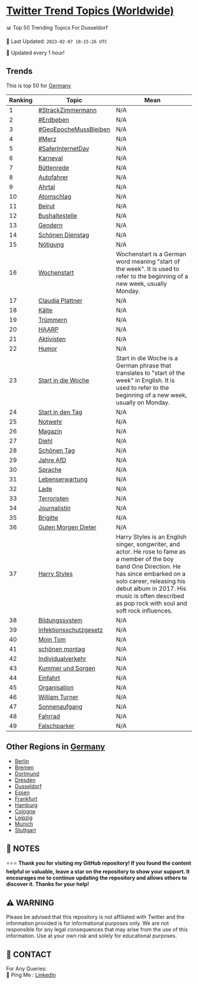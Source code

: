 [Twitter Trend Topics (Worldwide)](https://github.com/ErcinDedeoglu/Twitter-Trend-Topics)
==========


📊 Top 50 Trending Topics For Dusseldorf

📆 Last Updated: `2023-02-07 10:15:26 UTC`

🔧 Updated every 1 hour!


## Trends

This is top 50 for [Germany](</Germany>)

| Ranking | Topic | Mean |
| ------- | ------------ | ------------ |
| 1 | [#StrackZimmermann](http://twitter.com/search?q=%23StrackZimmermann) | N/A |
| 2 | [#Erdbeben](http://twitter.com/search?q=%23Erdbeben) | N/A |
| 3 | [#GeoEpocheMussBleiben](http://twitter.com/search?q=%23GeoEpocheMussBleiben) | N/A |
| 4 | [#Merz](http://twitter.com/search?q=%23Merz) | N/A |
| 5 | [#SaferInternetDay](http://twitter.com/search?q=%23SaferInternetDay) | N/A |
| 6 | [Karneval](http://twitter.com/search?q=Karneval) | N/A |
| 7 | [Büttenrede](http://twitter.com/search?q=B%c3%bcttenrede) | N/A |
| 8 | [Autofahrer](http://twitter.com/search?q=Autofahrer) | N/A |
| 9 | [Ahrtal](http://twitter.com/search?q=Ahrtal) | N/A |
| 10 | [Atomschlag](http://twitter.com/search?q=Atomschlag) | N/A |
| 11 | [Beirut](http://twitter.com/search?q=Beirut) | N/A |
| 12 | [Bushaltestelle](http://twitter.com/search?q=Bushaltestelle) | N/A |
| 13 | [Gendern](http://twitter.com/search?q=Gendern) | N/A |
| 14 | [Schönen Dienstag](http://twitter.com/search?q=Sch%c3%b6nen+Dienstag) | N/A |
| 15 | [Nötigung](http://twitter.com/search?q=N%c3%b6tigung) | N/A |
| 16 | [Wochenstart](http://twitter.com/search?q=Wochenstart) | Wochenstart is a German word meaning "start of the week". It is used to refer to the beginning of a new week, usually Monday. |
| 17 | [Claudia Plattner](http://twitter.com/search?q=Claudia+Plattner) | N/A |
| 18 | [Kälte](http://twitter.com/search?q=K%c3%a4lte) | N/A |
| 19 | [Trümmern](http://twitter.com/search?q=Tr%c3%bcmmern) | N/A |
| 20 | [HAARP](http://twitter.com/search?q=HAARP) | N/A |
| 21 | [Aktivisten](http://twitter.com/search?q=Aktivisten) | N/A |
| 22 | [Humor](http://twitter.com/search?q=Humor) | N/A |
| 23 | [Start in die Woche](http://twitter.com/search?q=Start+in+die+Woche) | Start in die Woche is a German phrase that translates to "start of the week" in English. It is used to refer to the beginning of a new week, usually on Monday. |
| 24 | [Start in den Tag](http://twitter.com/search?q=Start+in+den+Tag) | N/A |
| 25 | [Notwehr](http://twitter.com/search?q=Notwehr) | N/A |
| 26 | [Magazin](http://twitter.com/search?q=Magazin) | N/A |
| 27 | [Diehl](http://twitter.com/search?q=Diehl) | N/A |
| 28 | [Schönen Tag](http://twitter.com/search?q=Sch%c3%b6nen+Tag) | N/A |
| 29 | [Jahre AfD](http://twitter.com/search?q=Jahre+AfD) | N/A |
| 30 | [Sprache](http://twitter.com/search?q=Sprache) | N/A |
| 31 | [Lebenserwartung](http://twitter.com/search?q=Lebenserwartung) | N/A |
| 32 | [Lade](http://twitter.com/search?q=Lade) | N/A |
| 33 | [Terroristen](http://twitter.com/search?q=Terroristen) | N/A |
| 34 | [Journalistin](http://twitter.com/search?q=Journalistin) | N/A |
| 35 | [Brigitte](http://twitter.com/search?q=Brigitte) | N/A |
| 36 | [Guten Morgen Dieter](http://twitter.com/search?q=Guten+Morgen+Dieter) | N/A |
| 37 | [Harry Styles](http://twitter.com/search?q=Harry+Styles) | Harry Styles is an English singer, songwriter, and actor. He rose to fame as a member of the boy band One Direction. He has since embarked on a solo career, releasing his debut album in 2017. His music is often described as pop rock with soul and soft rock influences. |
| 38 | [Bildungssystem](http://twitter.com/search?q=Bildungssystem) | N/A |
| 39 | [Infektionsschutzgesetz](http://twitter.com/search?q=Infektionsschutzgesetz) | N/A |
| 40 | [Moin Tom](http://twitter.com/search?q=Moin+Tom) | N/A |
| 41 | [schönen montag](http://twitter.com/search?q=sch%c3%b6nen+montag) | N/A |
| 42 | [Individualverkehr](http://twitter.com/search?q=Individualverkehr) | N/A |
| 43 | [Kummer und Sorgen](http://twitter.com/search?q=Kummer+und+Sorgen) | N/A |
| 44 | [Einfahrt](http://twitter.com/search?q=Einfahrt) | N/A |
| 45 | [Organisation](http://twitter.com/search?q=Organisation) | N/A |
| 46 | [William Turner](http://twitter.com/search?q=William+Turner) | N/A |
| 47 | [Sonnenaufgang](http://twitter.com/search?q=Sonnenaufgang) | N/A |
| 48 | [Fahrrad](http://twitter.com/search?q=Fahrrad) | N/A |
| 49 | [Falschparker](http://twitter.com/search?q=Falschparker) | N/A |



## Other Regions in [Germany](</Germany>)

* [Berlin](</Germany/Berlin.md>)
* [Bremen](</Germany/Bremen.md>)
* [Dortmund](</Germany/Dortmund.md>)
* [Dresden](</Germany/Dresden.md>)
* [Dusseldorf](</Germany/Dusseldorf.md>)
* [Essen](</Germany/Essen.md>)
* [Frankfurt](</Germany/Frankfurt.md>)
* [Hamburg](</Germany/Hamburg.md>)
* [Cologne](</Germany/Cologne.md>)
* [Leipzig](</Germany/Leipzig.md>)
* [Munich](</Germany/Munich.md>)
* [Stuttgart](</Germany/Stuttgart.md>)



## 📝 NOTES

⭐⭐⭐ **Thank you for visiting my GitHub repository! If you found the content helpful or valuable, leave a star on the repository to show your support. It encourages me to continue updating the repository and allows others to discover it. Thanks for your help!**


## ⚠️ WARNING

Please be advised that this repository is not affiliated with Twitter and the information provided is for informational purposes only. We are not responsible for any legal consequences that may arise from the use of this information. Use at your own risk and solely for educational purposes.


## 📨 CONTACT

 For Any Queries:  
            🏓 Ping Me : [LinkedIn](https://www.linkedin.com/in/ercindedeoglu/)
